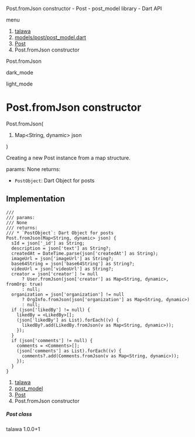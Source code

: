 




Post.fromJson constructor - Post - post\_model library - Dart API







menu

1. [talawa](../../index.html)
2. [models/post/post\_model.dart](../../models_post_post_model/models_post_post_model-library.html)
3. [Post](../../models_post_post_model/Post-class.html)
4. Post.fromJson constructor

Post.fromJson


dark\_mode

light\_mode




# Post.fromJson constructor


Post.fromJson(

1. Map<String, dynamic> json

)

Creating a new Post instance from a map structure.

params:
None
returns:

* `PostObject`: Dart Object for posts

## Implementation

```
///
/// params:
/// None
/// returns:
/// * `PostObject`: Dart Object for posts
Post.fromJson(Map<String, dynamic> json) {
  sId = json['_id'] as String;
  description = json['text'] as String?;
  createdAt = DateTime.parse(json['createdAt'] as String);
  imageUrl = json['imageUrl'] as String?;
  base64String = json['base64String'] as String?;
  videoUrl = json['videoUrl'] as String?;
  creator = json['creator'] != null
      ? User.fromJson(json['creator'] as Map<String, dynamic>, fromOrg: true)
      : null;
  organization = json['organization'] != null
      ? OrgInfo.fromJson(json['organization'] as Map<String, dynamic>)
      : null;
  if (json['likedBy'] != null) {
    likedBy = <LikedBy>[];
    (json['likedBy'] as List).forEach((v) {
      likedBy?.add(LikedBy.fromJson(v as Map<String, dynamic>));
    });
  }
  if (json['comments'] != null) {
    comments = <Comments>[];
    (json['comments'] as List).forEach((v) {
      comments?.add(Comments.fromJson(v as Map<String, dynamic>));
    });
  }
}
```

 


1. [talawa](../../index.html)
2. [post\_model](../../models_post_post_model/models_post_post_model-library.html)
3. [Post](../../models_post_post_model/Post-class.html)
4. Post.fromJson constructor

##### Post class





talawa
1.0.0+1






